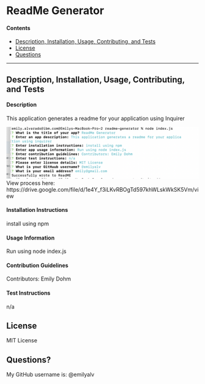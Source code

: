  <h1>ReadMe Generator</h1>
    <h4>Contents</h4>
    <ul>
      <li><a href="#description">Description, Installation, Usage, Contributing, and Tests</a></li>
      <li><a href="#license">License</a></li>
      <li><a href="#questions">Questions</a></li>
    </ul>
   <hr/>
    <h2 id="description">Description, Installation, Usage, Contributing, and Tests</h2>
    <h4>Description</h4>
    <p>This application generates a readme for your application using Inquirer</p>
      <img src="/assets/readme-questions.png">
      View process here: https://drive.google.com/file/d/1e4Y_f3iLKvRBOgTd597khWLskWkSK5Vm/view
    <h4>Installation Instructions</h4>
    <p>install using npm</p>
    <h4>Usage Information</h4>
    <p>Run using node index.js </p>
    <h4>Contribution Guidelines</h4>
    <p>Contributors: Emily Dohm</p>
    <h4>Test Instructions</h4>
    <p>n/a</p>
    <h2 id="license">License</h2>
    <p>MIT License</p>
    <h2 id="questions">Questions?</h2>
    <p>My GitHub username is: @emilyalv</p>
 